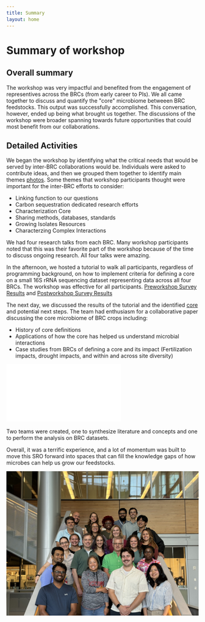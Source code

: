 ```yaml
---
title: Summary
layout: home
---
```



# Summary of workshop

## Overall summary

The workshop was very impactful and benefited from the engagement of representives across the BRCs (from early career to PIs). We all came together to discuss and quantify the "core" microbiome betweeen BRC feedstocks.  This output was successfully accomplished. This conversation, however, ended up being what brought us together. The discussions of the workshop were broader spanning towards future opportunities that could most benefit from our collaborations.  

## Detailed Activities 
We began the workshop by identifying what the critical needs that would be served by inter-BRC collaborations would be.  Individuals were asked to contribute ideas, and then we grouped them together to identify main themes [photos](https://github.com/germs-lab/brc-data/tree/main/workshop_discussions/brainstorm_wishlist). Some themes that workshop participants thought were important for the inter-BRC efforts to consider:

* Linking function to our questions
* Carbon sequestration dedicated research efforts
* Characterization Core
* Sharing methods, databases, standards
* Growing Isolates Resources
* Characterzing Complex Interactions

We had four research talks from each BRC.  Many workshop participants noted that this was their favorite part of the workshop because of the time to discuss ongoing research.  All four talks were amazing.

In the afternoon, we hosted a tutorial to walk all participants, regardless of programming background, on how to implement criteria for defining a core on a small 16S rRNA sequencing dataset representing data across all four BRCs.  The workshop was effective for all participants. [Preworkshop Survey Results](https://docs.google.com/forms/d/1MUjx8e-lt--2qj6yHAOx_P6z0_pSfPTAPsS0clrAPXM/viewanalytics) and [Postworkshop Survey Results](https://docs.google.com/forms/d/1nV9gAqnwwFTyrJv0NwK2Naqf-aVz2ki_dIXwzLOAQQY/viewanalytics)

The next day, we discussed the results of the tutorial and the identified [core](https://github.com/germs-lab/brc-data/tree/main/workshop_discussions/core_definition_brainstorm) and potential next steps.  The team had enthusiasm for a collaborative paper discussing the core microbiome of BRC crops including:

* History of core definitions
* Applications of how the core has helped us understand microbial interactions
* Case studies from BRCs of defining a core and its impact (Fertilization impacts, drought impacts, and within and across site diversity)

![core_plot](./core.pdf)

Two teams were created, one to synthesize literature and concepts and one to perform the analysis on BRC datasets. 

Overall, it was a terrific experience, and a lot of momentum was built to move this SRO forward into spaces that can fill the knowledge gaps of how microbes can help us grow our feedstocks.

![core_people](./core_people.jpg)
